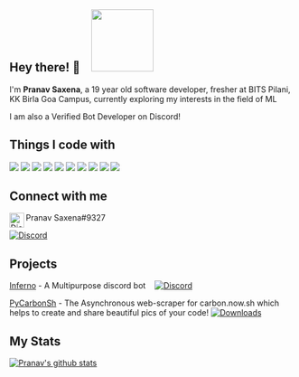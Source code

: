 ## Hey there! 👋 &nbsp;&nbsp;&nbsp;<img src="https://komarev.com/ghpvc/?username=Pranav-Saxena&style=flat&label=Profile+Views&color=blue" width="110">

I'm **Pranav Saxena**, a 19 year old software developer, fresher at BITS Pilani, KK Birla Goa Campus, currently exploring my interests in the field of ML

I am also a Verified Bot Developer on Discord! 


## Things I code with
  ![](https://img.shields.io/badge/Code-Python-informational?style=flat&logo=python&logoColor=white&color=2bbc8a)
  ![](https://img.shields.io/badge/Code-Arduino-informational?style=flat&logo=arduino&logoColor=white&color=2bbc8a)
  ![](https://img.shields.io/badge/Database-MYSQL-informational?style=flat&logo=mysql&logoColor=white&color=2bbc8a)
  ![](https://img.shields.io/badge/Database-MongoDB-informational?style=flat&logo=mongodb&logoColor=white&color=2bbc8a)
  ![](https://img.shields.io/badge/Tools-Git-informational?style=flat&logo=git&logoColor=white&color=2bbc8a)
  ![](https://img.shields.io/badge/Tools-Github_Actions-informational?style=flat&logo=github-actions&logoColor=white&color=2bbc8a)
  ![](https://img.shields.io/badge/Editor-IntelliJ_IDEA-informational?style=flat&logo=intellij-idea&logoColor=white&color=2bbc8a)
  ![](https://img.shields.io/badge/Editor-VS_Code-informational?style=flat&logo=visualstudiocode&logoColor=white&color=2bbc8a)
  ![](https://img.shields.io/badge/Cloud-Digital_Ocean-informational?style=flat&logo=digitalocean&logoColor=white&color=2bbc8a)
  ![](https://img.shields.io/badge/OS-Windows-informational?style=flat&logo=windows&logoColor=white&color=2bbc8a)
                                
  
## Connect with me
  <img align="left" alt="Discord" width="26px" src="https://discord.com/assets/f8389ca1a741a115313bede9ac02e2c0.svg"/> Pranav Saxena#9327 
  
  [![Discord](https://img.shields.io/discord/833364768076988458?color=%237289DA&label=Inferno%20Community&logo=discord&logoColor=white)](https://discord.gg/tTr6DvyRCH)             
## Projects
  [Inferno](https://discord.com/api/oauth2/authorize?client_id=808690602358079508&permissions=4294967287&scope=bot) - A Multipurpose discord bot &nbsp;&nbsp; [![Discord](https://img.shields.io/discord/833364768076988458?color=%237289DA&label=Inferno%20Community&logo=discord&logoColor=white)](https://discord.gg/tTr6DvyRCH) 
  
  [PyCarbonSh](https://github.com/Pranav-Saxena/PyCarbonSh) - The Asynchronous web-scraper for carbon.now.sh which helps to create and share beautiful pics of your code! [![Downloads](https://static.pepy.tech/badge/pycarbonsh)](https://pypi.org/project/pycarbonsh/)
  
## My Stats
  [![Pranav's github stats](https://github-readme-stats.vercel.app/api?username=Pranav-Saxena&count_private=true&include_all_commits=true&theme=radical)](https://github.com/Pranav-Saxena)
